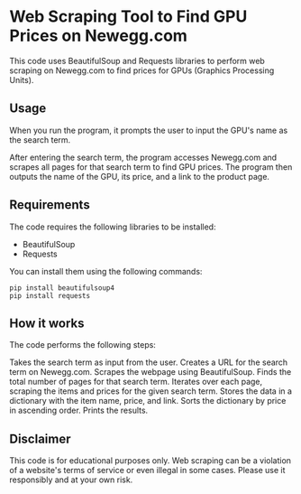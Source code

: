 # Web Scraping Tool to Find GPU Prices on Newegg.com

This code uses BeautifulSoup and Requests libraries to perform web scraping on Newegg.com to find prices for GPUs (Graphics Processing Units).

## Usage

When you run the program, it prompts the user to input the GPU's name as the search term.

After entering the search term, the program accesses Newegg.com and scrapes all pages for that search term to find GPU prices. The program then outputs the name of the GPU, its price, and a link to the product page.

## Requirements

The code requires the following libraries to be installed:

- BeautifulSoup
- Requests

You can install them using the following commands:
```
pip install beautifulsoup4
pip install requests
```

## How it works

The code performs the following steps:

Takes the search term as input from the user.
Creates a URL for the search term on Newegg.com.
Scrapes the webpage using BeautifulSoup.
Finds the total number of pages for that search term.
Iterates over each page, scraping the items and prices for the given search term.
Stores the data in a dictionary with the item name, price, and link.
Sorts the dictionary by price in ascending order.
Prints the results.

## Disclaimer

This code is for educational purposes only. Web scraping can be a violation of a website's terms of service or even illegal in some cases. Please use it responsibly and at your own risk.
